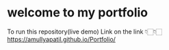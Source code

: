 # welcome to my portfolio 

To run this repository(live demo) Link on the link 👇🏻👇🏻 <br>
https://amullyapatil.github.io/Portfolio/

